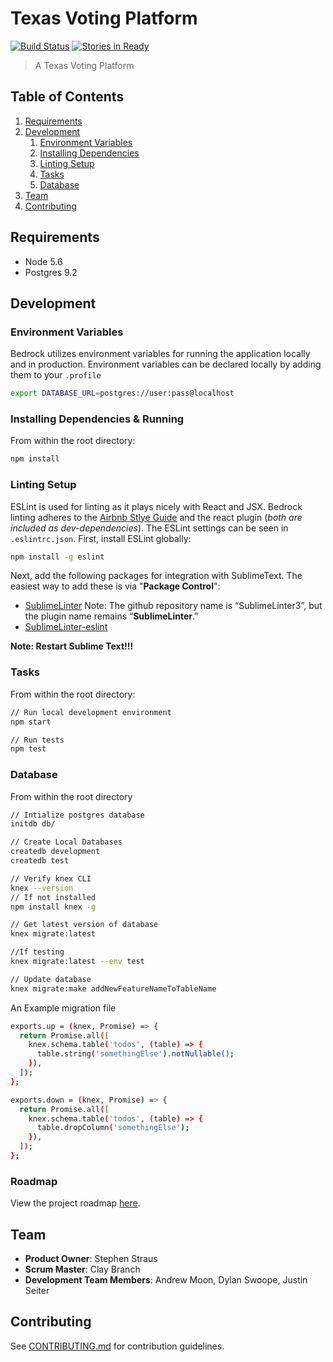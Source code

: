 # Texas Voting Platform

[![Build Status](https://travis-ci.org/regolithed/tx-voting-platform.svg?branch=master)](https://travis-ci.org/regolithed/tx-voting-platform)
[![Stories in Ready](https://badge.waffle.io/regolithed/tx-voting-platform.svg?label=ready&title=Ready)](http://waffle.io/regolithed/tx-voting-platform)

> A Texas Voting Platform

## Table of Contents

1. [Requirements](#requirements)
1. [Development](#development)
    1. [Environment Variables](#environment-variables)
    1. [Installing Dependencies](#installing-dependencies)
    1. [Linting Setup](#linting-setup)
    1. [Tasks](#tasks)
    1. [Database](#database)
1. [Team](#team)
1. [Contributing](#contributing)


## Requirements

- Node 5.6
- Postgres 9.2


## Development

### Environment Variables
Bedrock utilizes environment variables for running the application locally and in production. Environment variables can be declared locally by adding them to your ```.profile```
```sh
export DATABASE_URL=postgres://user:pass@localhost
```

### Installing Dependencies & Running
From within the root directory:

```sh
npm install
```

### Linting Setup
ESLint is used for linting as it plays nicely with React and JSX. Bedrock linting adheres to the [Airbnb Stlye Guide](https://github.com/airbnb/javascript) and the react plugin (*both are included as dev-dependencies*). The ESLint settings can be seen in ```.eslintrc.json```. 
First, install ESLint globally:
```sh
npm install -g eslint
```
Next, add the following packages for integration with SublimeText. The easiest way to add these is via "**Package Control**":
- [SublimeLinter](https://github.com/SublimeLinter/SublimeLinter3) Note: The github repository name is “SublimeLinter3”, but the plugin name remains “**SublimeLinter**.”
- [SublimeLinter-eslint](https://github.com/roadhump/SublimeLinter-eslint)

**Note: Restart Sublime Text!!!**

### Tasks
From within the root directory:

```sh
// Run local development environment
npm start

// Run tests
npm test
```

### Database
From within the root directory

```sh
// Intialize postgres database
initdb db/

// Create Local Databases
createdb development
createdb test

// Verify knex CLI
knex --version
// If not installed
npm install knex -g

// Get latest version of database
knex migrate:latest

//If testing
knex migrate:latest --env test

// Update database
knex migrate:make addNewFeatureNameToTableName
```
An Example migration file

```sh
exports.up = (knex, Promise) => {
  return Promise.all([
    knex.schema.table('todos', (table) => {
      table.string('somethingElse').notNullable();
    }),
  ]);
};

exports.down = (knex, Promise) => {
  return Promise.all([
    knex.schema.table('todos', (table) => {
      table.dropColumn('somethingElse');
    }),
  ]);
};
```

### Roadmap

View the project roadmap [here](https://github.com/regolithed/react-bedrock/issues).

## Team

  - **Product Owner**: Stephen Straus
  - **Scrum Master**: Clay Branch
  - **Development Team Members**: Andrew Moon, Dylan Swoope, Justin Seiter


## Contributing

See [CONTRIBUTING.md](https://github.com/regolithed/react-bedrock/blob/master/CONTRIBUTING.md) for contribution guidelines.